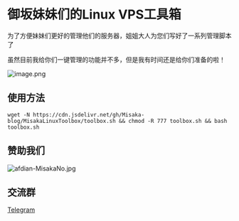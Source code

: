 # 御坂妹妹们的Linux VPS工具箱

为了方便妹妹们更好的管理他们的服务器，姐姐大人为您们写好了一系列管理脚本了

虽然目前我给你们一键管理的功能并不多，但是我有时间还是给你们准备的啦！

![image.png](https://s2.loli.net/2021/12/26/WkiwbdExvnGAXCh.png)

## 使用方法

```shell
wget -N https://cdn.jsdelivr.net/gh/Misaka-blog/MisakaLinuxToolbox/toolbox.sh && chmod -R 777 toolbox.sh && bash toolbox.sh
```

## 赞助我们

![afdian-MisakaNo.jpg](https://s2.loli.net/2021/12/25/SimocqwhVg89NQJ.jpg)

## 交流群
[Telegram](https://t.me/misakanetcn)
